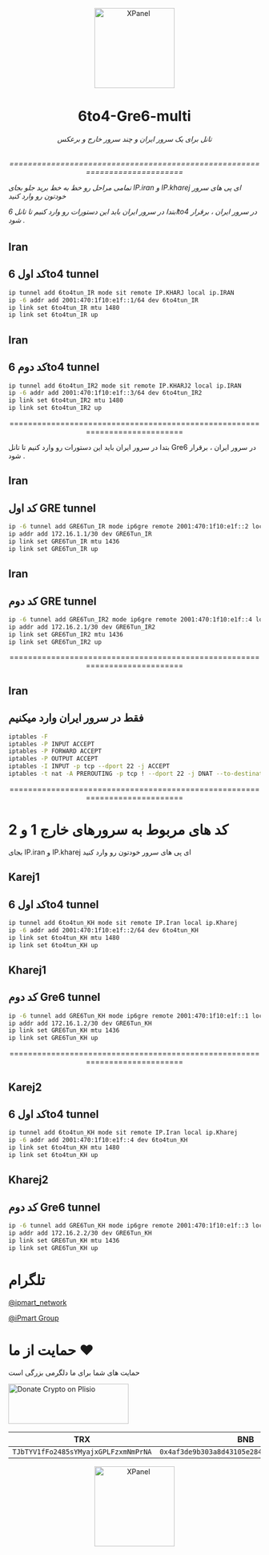 <p align="center">
<picture>
<img width="160" height="160"  alt="XPanel" src="https://github.com/iPmartNetwork/iPmart-SSH/blob/main/images/logo.png">
</picture>
  </p> 
<p align="center">
<h1 align="center"/>6to4-Gre6-multi</h1>
<h6 align="center">
تانل برای یک سرور ایران و چند سرور خارج و برعکس 
<h6>
</p>


<p align="center">===========================================================================


تمامی مراحل رو خط به خط برید جلو بجای IP.iran و IP.kharej ای پی های سرور خودتون رو وارد کنید

ابتدا در سرور ایران باید این دستورات رو وارد کنیم تا تانل 6to4 در سرور ایران ، برقرار شود .



## Iran

## کد اول 6to4 tunnel

```bash
ip tunnel add 6to4tun_IR mode sit remote IP.KHARJ local ip.IRAN
ip -6 addr add 2001:470:1f10:e1f::1/64 dev 6to4tun_IR
ip link set 6to4tun_IR mtu 1480
ip link set 6to4tun_IR up
```

## Iran

## کد دوم 6to4 tunnel

```bash
ip tunnel add 6to4tun_IR2 mode sit remote IP.KHARJ2 local ip.IRAN
ip -6 addr add 2001:470:1f10:e1f::3/64 dev 6to4tun_IR2
ip link set 6to4tun_IR2 mtu 1480
ip link set 6to4tun_IR2 up
```



<p align="center">===========================================================================


بتدا در سرور ایران باید این دستورات رو وارد کنیم تا تانل Gre6 در سرور ایران ، برقرار شود .


## Iran

## کد اول GRE tunnel

```bash
ip -6 tunnel add GRE6Tun_IR mode ip6gre remote 2001:470:1f10:e1f::2 local 2001:470:1f10:e1f::1
ip addr add 172.16.1.1/30 dev GRE6Tun_IR
ip link set GRE6Tun_IR mtu 1436
ip link set GRE6Tun_IR up
```

## Iran


## کد دوم GRE tunnel

```bash
ip -6 tunnel add GRE6Tun_IR2 mode ip6gre remote 2001:470:1f10:e1f::4 local 2001:470:1f10:e1f::3
ip addr add 172.16.2.1/30 dev GRE6Tun_IR2
ip link set GRE6Tun_IR2 mtu 1436
ip link set GRE6Tun_IR2 up
```



<p align="center">===========================================================================


## Iran


## فقط در سرور ایران وارد میکنیم 

```bash
iptables -F
iptables -P INPUT ACCEPT
iptables -P FORWARD ACCEPT
iptables -P OUTPUT ACCEPT
iptables -I INPUT -p tcp --dport 22 -j ACCEPT
iptables -t nat -A PREROUTING -p tcp ! --dport 22 -j DNAT --to-destination 172.16.1.2
```


<p align="center">===========================================================================



# کد های مربوط به سرورهای خارج 1 و 2


بجای IP.iran و IP.kharej ای پی های سرور خودتون رو وارد کنید






## Karej1

## کد اول 6to4 tunnel



```bash
ip tunnel add 6to4tun_KH mode sit remote IP.Iran local ip.Kharej
ip -6 addr add 2001:470:1f10:e1f::2/64 dev 6to4tun_KH
ip link set 6to4tun_KH mtu 1480
ip link set 6to4tun_KH up
```

## Kharej1

## کد دوم Gre6 tunnel

```bash
ip -6 tunnel add GRE6Tun_KH mode ip6gre remote 2001:470:1f10:e1f::1 local 2001:470:1f10:e1f::2
ip addr add 172.16.1.2/30 dev GRE6Tun_KH
ip link set GRE6Tun_KH mtu 1436
ip link set GRE6Tun_KH up
```



<p align="center">===========================================================================




## Karej2

## کد اول 6to4 tunnel



```bash
ip tunnel add 6to4tun_KH mode sit remote IP.Iran local ip.Kharej
ip -6 addr add 2001:470:1f10:e1f::4 dev 6to4tun_KH
ip link set 6to4tun_KH mtu 1480
ip link set 6to4tun_KH up
```

## Kharej2

## کد دوم Gre6 tunnel

```bash
ip -6 tunnel add GRE6Tun_KH mode ip6gre remote 2001:470:1f10:e1f::3 local 2001:470:1f10:e1f::4
ip addr add 172.16.2.2/30 dev GRE6Tun_KH
ip link set GRE6Tun_KH mtu 1436
ip link set GRE6Tun_KH up
```





# تلگرام

[@ipmart_network](https://t.me/ipmart_network)

[@iPmart Group](https://t.me/ipmartnetwork_gp)




 # حمایت از ما :hearts:
حمایت های شما برای ما دلگرمی بزرگی است<br> 
<p align="left">
<a href="https://plisio.net/donate/kB7QU7f7" target="_blank"><img src="https://plisio.net/img/donate/donate_light_icons_mono.png" alt="Donate Crypto on Plisio" width="240" height="80" /></a><br>
	
|                    TRX                   |                       BNB                         |                    Litecoin                       |
| ---------------------------------------- |:-------------------------------------------------:| -------------------------------------------------:|
| ```TJbTYV1fFo2485sYMyajxGPLFzxmNmPrNA``` |  ```0x4af3de9b303a8d43105e284823d95b4c600961a3``` | ```MPrkzFiNtw4Rg67bbZB6gCxa9LV87orABM``` |	

</p>	




<p align="center">
<picture>
<img width="160" height="160"  alt="XPanel" src="https://github.com/iPmartNetwork/iPmart-SSH/blob/main/images/logo.png">
</picture>
  </p> 




